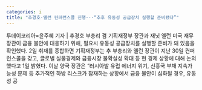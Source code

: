 ```yaml
---
categories: i
title: "추경호·옐런 컨퍼런스콜 진행···“추후 유동성 공급장치 실행할 준비됐다”"
---
```

투데이코리아=윤주혜 기자 | 추경호 부총리 겸 기획재정부 장관과 재닛 옐런 미국 재무장관이 금융 불안에 대응하기 위해, 필요시 유동성 공급장치를 실행할 준비가 돼 있음을 확인했다. 2일  취재를 종합하면 기획재정부는 추 부총리와 옐런 장관이 지난 30일 컨퍼런스콜을 갖고, 글로벌 실물경제와 금융시장 불확실성 확대 등 현 경제 상황에 대해 논의했다고 1일 밝혔다. 이날 양국 장관은 “러시아발 유럽 에너지 위기, 신흥국 부채 지속가능성 문제 등 추가적인 하방 리스크가 잠재하는 상황에서 금융 불안이 심화될 경우, 유동성 공